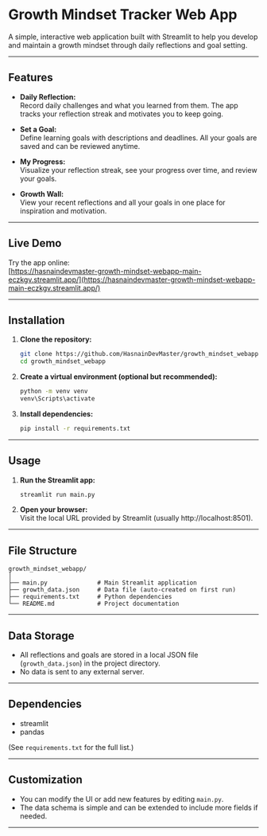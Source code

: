# Growth Mindset Tracker Web App

A simple, interactive web application built with Streamlit to help you develop and maintain a growth mindset through daily reflections and goal setting.

---

## Features

- **Daily Reflection:**  
  Record daily challenges and what you learned from them. The app tracks your reflection streak and motivates you to keep going.

- **Set a Goal:**  
  Define learning goals with descriptions and deadlines. All your goals are saved and can be reviewed anytime.

- **My Progress:**  
  Visualize your reflection streak, see your progress over time, and review your goals.

- **Growth Wall:**  
  View your recent reflections and all your goals in one place for inspiration and motivation.

---

## Live Demo

Try the app online:  
[https://hasnaindevmaster-growth-mindset-webapp-main-eczkgv.streamlit.app/](https://hasnaindevmaster-growth-mindset-webapp-main-eczkgv.streamlit.app/)

---

## Installation

1. **Clone the repository:**
   ```sh
   git clone https://github.com/HasnainDevMaster/growth_mindset_webapp
   cd growth_mindset_webapp
   ```

2. **Create a virtual environment (optional but recommended):**
   ```sh
   python -m venv venv
   venv\Scripts\activate
   ```

3. **Install dependencies:**
   ```sh
   pip install -r requirements.txt
   ```

---

## Usage

1. **Run the Streamlit app:**
   ```sh
   streamlit run main.py
   ```

2. **Open your browser:**  
   Visit the local URL provided by Streamlit (usually http://localhost:8501).

---

## File Structure

```
growth_mindset_webapp/
│
├── main.py              # Main Streamlit application
├── growth_data.json     # Data file (auto-created on first run)
├── requirements.txt     # Python dependencies
└── README.md            # Project documentation
```

---

## Data Storage

- All reflections and goals are stored in a local JSON file (`growth_data.json`) in the project directory.
- No data is sent to any external server.

---

## Dependencies

- streamlit
- pandas

(See `requirements.txt` for the full list.)

---

## Customization

- You can modify the UI or add new features by editing `main.py`.
- The data schema is simple and can be extended to include more fields if needed.

---

